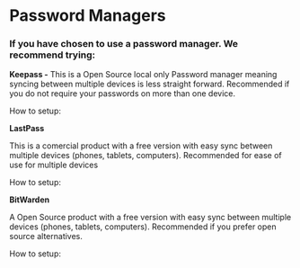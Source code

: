 # Password Managers

### **If you have chosen to use a password manager. We recommend trying:**

**Keepass -** This is a Open Source local only Password manager meaning syncing between multiple devices is less straight forward. Recommended if you do not require your passwords on more than one device.

How to setup:

**LastPass**

This is a comercial product with a free version with easy sync between multiple devices \(phones, tablets, computers\). Recommended for ease of use for multiple devices

How to setup:

**BitWarden**

A Open Source product with a free version with easy sync between multiple devices \(phones, tablets, computers\). Recommended if you prefer open source alternatives.

How to setup:

